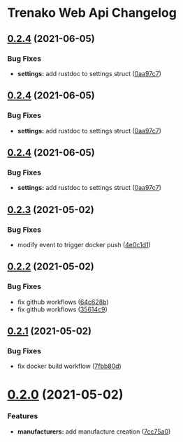 # Trenako Web Api Changelog

## [0.2.4](https://github.com/CarloMicieli/trenako-web-api/compare/v0.2.3...v0.2.4) (2021-06-05)


### Bug Fixes

* **settings:** add rustdoc to settings struct ([0aa97c7](https://github.com/CarloMicieli/trenako-web-api/commit/0aa97c7b4f2fc8cf0e51c7bcf350b63a0512e040))

## [0.2.4](https://github.com/CarloMicieli/trenako-web-api/compare/v0.2.3...v0.2.4) (2021-06-05)


### Bug Fixes

* **settings:** add rustdoc to settings struct ([0aa97c7](https://github.com/CarloMicieli/trenako-web-api/commit/0aa97c7b4f2fc8cf0e51c7bcf350b63a0512e040))

## [0.2.4](https://github.com/CarloMicieli/trenako-web-api/compare/v0.2.3...v0.2.4) (2021-06-05)


### Bug Fixes

* **settings:** add rustdoc to settings struct ([0aa97c7](https://github.com/CarloMicieli/trenako-web-api/commit/0aa97c7b4f2fc8cf0e51c7bcf350b63a0512e040))

## [0.2.3](https://github.com/CarloMicieli/trenako-web-api/compare/v0.2.2...v0.2.3) (2021-05-02)


### Bug Fixes

* modify event to trigger docker push ([4e0c1d1](https://github.com/CarloMicieli/trenako-web-api/commit/4e0c1d11ece4d707f0ecddbfb55c824a1b6724dc))

## [0.2.2](https://github.com/CarloMicieli/trenako-web-api/compare/v0.2.1...v0.2.2) (2021-05-02)


### Bug Fixes

* fix github workflows ([64c628b](https://github.com/CarloMicieli/trenako-web-api/commit/64c628b86d66e4167051014dee15c6e2ba9023ea))
* fix github workflows ([35614c9](https://github.com/CarloMicieli/trenako-web-api/commit/35614c93749611dcbad72bc08334fc24d8e68f08))

## [0.2.1](https://github.com/CarloMicieli/trenako-web-api/compare/v0.2.0...v0.2.1) (2021-05-02)


### Bug Fixes

* fix docker build workflow ([7fbb80d](https://github.com/CarloMicieli/trenako-web-api/commit/7fbb80d05045f65bd4960c2ebaadf02cd174064c))

# [0.2.0](https://github.com/CarloMicieli/trenako-web-api/compare/v0.1.0...v0.2.0) (2021-05-02)


### Features

* **manufacturers:** add manufacture creation ([7cc75a0](https://github.com/CarloMicieli/trenako-web-api/commit/7cc75a0763f1c875bc9780ff275df029ac2e0031))
